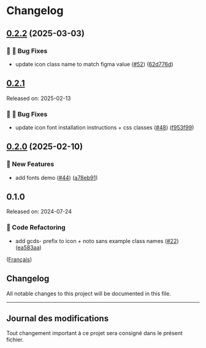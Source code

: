 # Changelog

## [0.2.2](https://github.com/cds-snc/gcds-fonts/compare/gcds-fonts-v0.2.1...gcds-fonts-v0.2.2) (2025-03-03)


### :bug: :wrench: Bug Fixes

* update icon class name to match figma value ([#52](https://github.com/cds-snc/gcds-fonts/issues/52)) ([62d776d](https://github.com/cds-snc/gcds-fonts/commit/62d776da4e38027934a1ddd66952ee2634e2bac5))

## [0.2.1](https://github.com/cds-snc/gcds-fonts/compare/gcds-fonts-v0.2.0...gcds-fonts-v0.2.1) 

Released on: 2025-02-13


### :bug: :wrench: Bug Fixes

* update icon font installation instructions + css classes ([#48](https://github.com/cds-snc/gcds-fonts/issues/48)) ([f953f99](https://github.com/cds-snc/gcds-fonts/commit/f953f99f9deaa36347daabaaacc6a793e5897c68))

## [0.2.0](https://github.com/cds-snc/gcds-fonts/compare/gcds-fonts-v0.1.0...gcds-fonts-v0.2.0) (2025-02-10)


### :rocket: New Features

* add fonts demo ([#44](https://github.com/cds-snc/gcds-fonts/issues/44)) ([a78eb91](https://github.com/cds-snc/gcds-fonts/commit/a78eb91f8795bbb69f6c1aad66d612b7e0f99f54))

## 0.1.0

Released on: 2024-07-24

### :arrows_counterclockwise: Code Refactoring

- add gcds- prefix to icon + noto sans example class names ([#22](https://github.com/cds-snc/gcds-fonts/issues/22)) ([ea583aa](https://github.com/cds-snc/gcds-fonts/commit/ea583aa54d622774f810bc5df807927caf331034))

([Français](#journal-des-modifications))

## Changelog

All notable changes to this project will be documented in this file.

---

## Journal des modifications

Tout changement important à ce projet sera consigné dans le présent fichier.
